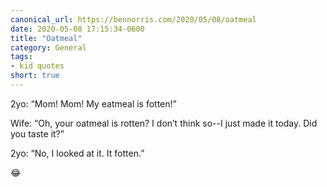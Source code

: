```yaml
---
canonical_url: https://bennorris.com/2020/05/08/oatmeal
date: 2020-05-08 17:15:34-0600
title: "Oatmeal"
category: General
tags:
- kid quotes
short: true
---
```


2yo: “Mom! Mom! My eatmeal is fotten!”

Wife: “Oh, your oatmeal is rotten? I don’t think so--I just made it today. Did you taste it?”

2yo: “No, I looked at it. It fotten.”

😂
